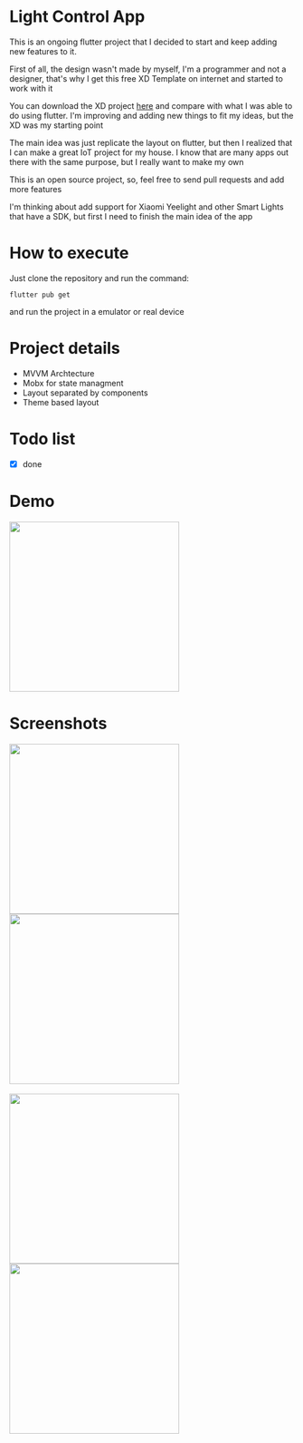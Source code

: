 # Light Control App

<p>This is an ongoing flutter project that I decided to start and keep adding
new features to it.</p>

<p>First of all, the design wasn't made by myself, I'm a programmer and not a designer, that's why I
get this free XD Template on internet and started to work with it</p>

<p>You can download the XD project <a href="https://dribbble.com/shots/7849062-Smart-lights-Free-Adobe-XD">here</a> and compare
with what I was able to do using flutter. I'm improving and adding new things to fit my ideas, but the XD was my starting point</p>

<p>The main idea was just replicate the layout on flutter, but then I realized that I can make a great IoT project
for my house. I know that are many apps out there with the same purpose, but I really want to make my own</p>

<p>This is an open source project, so, feel free to send pull requests and add more features</p>

<p>I'm thinking about add support for Xiaomi Yeelight and other Smart Lights that have a SDK, but first I need to finish the main idea of the app</p>

# How to execute
<p>Just clone the repository and run the command: </p>

```flutter pub get```

<p>and run the project in a emulator or real device</p>

# Project details
* MVVM Archtecture
* Mobx for state managment
* Layout separated by components
* Theme based layout

# Todo list
- [x] done


# Demo
<img src="https://github.com/jfrsbg/light_control_app/blob/master/assets/images/screenshots/demo.gif?raw=true" width="300" >

# Screenshots

<img src="https://github.com/jfrsbg/light_control_app/blob/master/assets/images/screenshots/main-menu.png?raw=true" width="300" style="padding-right: 20px">

<img src="https://github.com/jfrsbg/light_control_app/blob/master/assets/images/screenshots/room.png?raw=true" width="300">

<br>
<br>

<img src="https://github.com/jfrsbg/light_control_app/blob/master/assets/images/screenshots/room-settings.png?raw=true" width="300" style="padding-right: 20px">

<img src="https://github.com/jfrsbg/light_control_app/blob/master/assets/images/screenshots/add-room.png?raw=true" width="300">